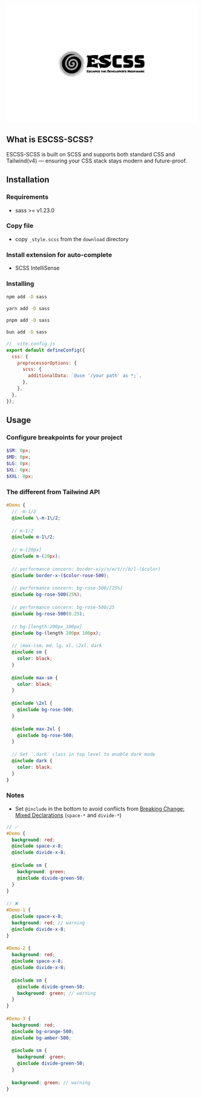 ![logo](https://github.com/ESCSS-labs/ESCSS/blob/main/assets/logo.png)

## What is ESCSS-SCSS?

ESCSS-SCSS is built on SCSS and supports both standard CSS and Tailwind(v4) — ensuring your CSS stack stays modern and future-proof.

## Installation

### Requirements

- sass >= v1.23.0

### Copy file

- copy `_style.scss` from the `download` directory

### Install extension for auto-complete

- SCSS IntelliSense

### Installing

```bash
npm add -D sass
```

```bash
yarn add -D sass
```

```bash
pnpm add -D sass
```

```bash
bun add -D sass
```

```js
//  vite.config.js
export default defineConfig({
  css: {
    preprocessorOptions: {
      scss: {
        additionalData: `@use '/your path' as *;`,
      },
    },
  },
});
```

## Usage

### Configure breakpoints for your project

```scss
$SM: 0px;
$MD: 0px;
$LG: 0px;
$XL: 0px;
$XXL: 0px;
```

### The different from Tailwind API

```scss
#Demo {
  // -m-1/2
  @include \-m-1\/2;

  // m-1/2
  @include m-1\/2;

  // m-[20px]
  @include m-(20px);

  // performance concern: border-x/y/s/e/t/r/b/l-($color)
  @include border-x-($color-rose-500);

  // performance concern: bg-rose-500/[25%]
  @include bg-rose-500(25%);

  // performance concern: bg-rose-500/25
  @include bg-rose-500(0.25);

  // bg-[length:200px_100px]
  @include bg-(length 200px 100px);

  // (max-)sm、md、lg、xl、\2xl、dark
  @include sm {
    color: black;
  }

  @include max-sm {
    color: black;
  }

  @include \2xl {
    @include bg-rose-500;
  }

  @include max-2xl {
    @include bg-rose-500;
  }

  // Set `.dark` class in top level to enable dark mode
  @include dark {
    color: black;
  }
}
```

### Notes

- Set `@include` in the bottom to avoid conflicts from [Breaking Change: Mixed Declarations](https://sass-lang.com/documentation/breaking-changes/mixed-decls/) (`space-*` and `divide-*`)

```scss
// ✅
#Demo {
  background: red;
  @include space-x-8;
  @include divide-x-8;

  @include sm {
    background: green;
    @include divide-green-50;
  }
}

// ❌
#Demo-1 {
  @include space-x-8;
  background: red; // warning
  @include divide-x-8;
}

#Demo-2 {
  background: red;
  @include space-x-8;
  @include divide-x-8;

  @include sm {
    @include divide-green-50;
    background: green; // warning
  }
}

#Demo-3 {
  background: red;
  @include bg-orange-500;
  @include bg-amber-500;

  @include sm {
    background: green;
    @include divide-green-50;
  }

  background: green; // warning
}
```
